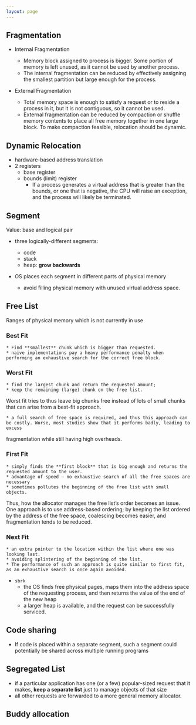 ```yaml
---
layout: page
---
```


## Fragmentation

* Internal Fragmentation
    * Memory block assigned to process is bigger. Some portion of memory is left unused, as it cannot be used by another process.
    * The internal fragmentation can be reduced by effectively assigning the smallest partition but large enough for the process.

* External Fragmentation
    * Total memory space is enough to satisfy a request or to reside a process in it, but it is not contiguous, so it cannot be used.
    * External fragmentation can be reduced by compaction or shuffle memory contents to place all free memory together in one large block. To make compaction feasible, relocation should be dynamic.


## Dynamic Relocation

* hardware-based address translation
* 2 registers
    * base register
    * bounds (limit) register
        * If a process generates a virtual address that is greater than the bounds, or one that is negative, the
CPU will raise an exception, and the process will likely be terminated.



## Segment

Value: base and logical pair

* three logically-different segments:
    * code
    * stack
    * heap: **grow backwards**
    
* OS places each segment in different parts of physical memory
    * avoid filling physical memory with unused virtual address space.
    
## Free List

Ranges of physical memory which is not currently in use

### Best Fit
    * Find **smallest** chunk which is bigger than requested.
    * naive implementations pay a heavy performance penalty when performing an exhaustive search for the correct free block.
    
### Worst Fit
    * find the largest chunk and return the requested amount; 
    * keep the remaining (large) chunk on the free list.

Worst fit tries to thus leave big chunks free instead of lots of small chunks that can arise from a best-fit approach.

    * a full search of free space is required, and thus this approach can be costly. Worse, most studies show that it performs badly, leading to excess
fragmentation while still having high overheads.

### First Fit
    * simply finds the **first block** that is big enough and returns the requested amount to the user.
    * advantage of speed — no exhaustive search of all the free spaces are necessary
    * sometimes pollutes the beginning of the free list with small objects.

Thus, how the allocator manages the free list’s order becomes an issue.
One approach is to use address-based ordering; by keeping the list ordered by the address of the free space, coalescing becomes easier, and fragmentation tends to be reduced.

### Next Fit
    * an extra pointer to the location within the list where one was looking last.
    * avoiding splintering of the beginning of the list.
    * The performance of such an approach is quite similar to first fit, as an exhaustive search is once again avoided.
    
* `sbrk`
    * the OS finds free physical pages, maps them into the address space of the requesting process, and then returns the value of
the end of the new heap
    * a larger heap is available, and the request can be successfully serviced.


## Code sharing

* If code is placed within a separate segment, such a segment could potentially be shared across multiple running programs

## Segregated List

* if a particular application has one (or a few) popular-sized request that it makes, **keep a separate list** just to manage objects of that size
* all other requests are forwarded to a more general memory allocator.

## Buddy allocation
